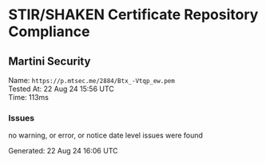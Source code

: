 # STIR/SHAKEN Certificate Repository Compliance

## Martini Security

Name: `https://p.mtsec.me/2884/Btx_-Vtqp_ew.pem`\
Tested At: 22 Aug 24 15:56 UTC\
Time: 113ms

### Issues

no warning, or error, or notice date level issues were found

Generated: 22 Aug 24 16:06 UTC